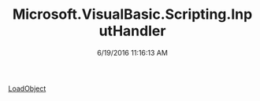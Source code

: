 ﻿---
title: Microsoft.VisualBasic.Scripting.InputHandler
date: 6/19/2016 11:16:13 AM
---

[LoadObject](T-Microsoft.VisualBasic.Scripting.InputHandler.LoadObject.html)
